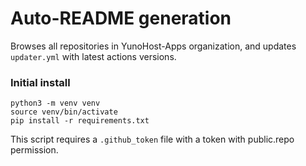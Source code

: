 # Auto-README generation

Browses all repositories in YunoHost-Apps organization, and updates `updater.yml` with latest actions versions.

### Initial install

```
python3 -m venv venv
source venv/bin/activate
pip install -r requirements.txt
```

This script requires a `.github_token` file with a token with public.repo permission.

